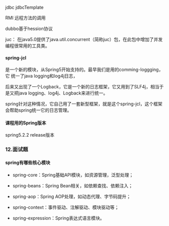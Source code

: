 jdbc jdbcTemplate

RMI 远程方法的调用

dubbo基于hession协议

juc： 在java5.0提供了java.util.concurrent（简称juc）包，在此包中增加了并发编程很常用的工具类。



#### spring-jcl

是一个新的模块，从Spring5开始支持的。最早我们是用的comming-loggging，它 统一了java logging和log4j日志，

后来又出现了一个Logback，它是一个新的日志框架，它又用到了SLF4j，相当于是又把java logging、log4j、Logback来进行统一。

spring针对这种情况，它自己用了一套新型框架，就是这个spring-jcl，这个框架会帮助spring统一它的日志管理。

#### 课程用的Spring版本

spring5.2.2 release版本

### 12.面试题

#### spring有哪些核心模块

- spring-core：Spring基础API模块，如资源管理，泛型处理；
- spring-beans：Spring Bean相关，如依赖查找、依赖注入；

- spring-aop：Spring AOP处理，如动态代理、字节码提升；
- spring-context：事件驱动、注解驱动、模块驱动等；
- spring-expression：Spring表达式语言模块。

